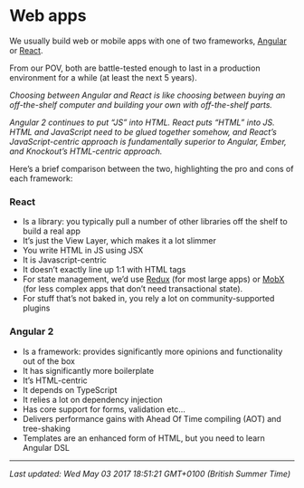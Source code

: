 # Web apps

<p>We usually build web or mobile apps with one of two frameworks, <a href="https://angular.io/">Angular</a> or <a href="https://facebook.github.io/react/">React</a>.</p>
<p>From our POV, both are battle-tested enough to last in a production environment for a while (at least the next 5 years).</p>
<p><em>Choosing between Angular and React is like choosing between buying an off-the-shelf computer and building your own with off-the-shelf parts. </em></p>
<p><em>Angular 2 continues to put &ldquo;JS&rdquo; into HTML. React puts &ldquo;HTML&rdquo; into JS. HTML and JavaScript need to be glued together somehow, and React&rsquo;s JavaScript-centric approach is fundamentally superior to Angular, Ember, and Knockout&rsquo;s HTML-centric approach.</em></p>
<p>Here&rsquo;s a brief comparison between the two, highlighting the pro and cons of each framework:</p>
<h3>React</h3>
<ul>
<li>Is a library: you typically pull a number of other libraries off the shelf to build a real app</li>
<li>It&rsquo;s just the View Layer, which makes it a lot slimmer</li>
<li>You write HTML in JS using JSX</li>
<li>It is Javascript-centric</li>
<li>It doesn&rsquo;t exactly line up 1:1 with HTML tags</li>
<li>For state management, we&rsquo;d use <a href="http://redux.js.org/">Redux</a> (for most large apps) or <a href="https://github.com/mobxjs/mobx">MobX</a> (for less complex apps that don&rsquo;t need transactional state).</li>
<li>For stuff that&rsquo;s not baked in, you rely a lot on community-supported plugins</li>
</ul>
<h3>Angular 2</h3>
<ul>
<li>Is a framework: provides significantly more opinions and functionality out of the box</li>
<li>It has significantly more boilerplate</li>
<li>It&rsquo;s HTML-centric</li>
<li>It depends on TypeScript</li>
<li>It relies a lot on dependency injection</li>
<li>Has core support for forms, validation etc&hellip;</li>
<li>Delivers performance gains with Ahead Of Time compiling (AOT) and tree-shaking</li>
<li>Templates are an enhanced form of HTML, but you need to learn Angular DSL</li>
</ul>

<hr />

_Last updated: Wed May 03 2017 18:51:21 GMT+0100 (British Summer Time)_